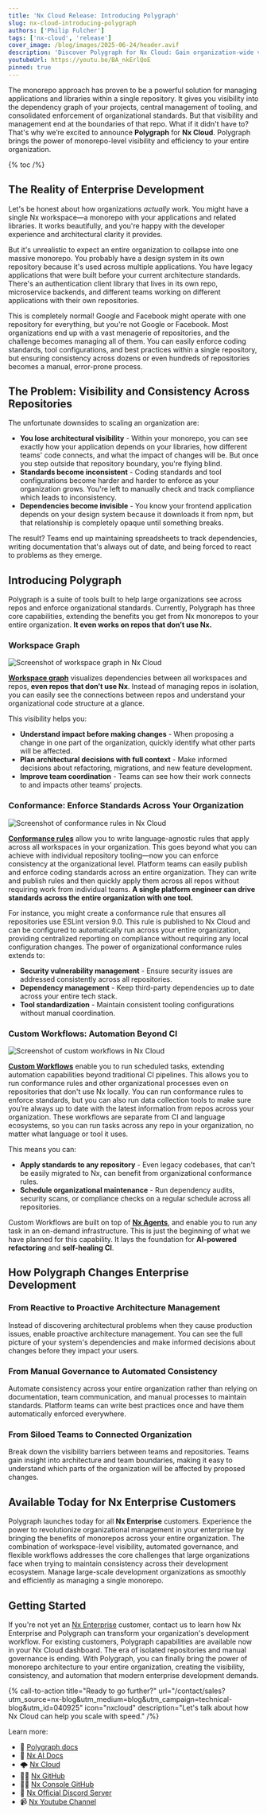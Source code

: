 ```yaml
---
title: 'Nx Cloud Release: Introducing Polygraph'
slug: nx-cloud-introducing-polygraph
authors: ['Philip Fulcher']
tags: ['nx-cloud', 'release']
cover_image: /blog/images/2025-06-24/header.avif
description: 'Discover Polygraph for Nx Cloud: Gain organization-wide visibility, enforce coding standards, and automate workflows across all your repositories, even those not using Nx. Learn how Polygraph empowers enterprise teams with proactive architecture management and automated consistency.'
youtubeUrl: https://youtu.be/BA_nkErlQoE
pinned: true
---
```


The monorepo approach has proven to be a powerful solution for managing applications and libraries within a single repository. It gives you visibility into the dependency graph of your projects, central management of tooling, and consolidated enforcement of organizational standards. But that visibility and management end at the boundaries of that repo. What if it didn't have to? That's why we’re excited to announce **Polygraph** for **Nx Cloud**. Polygraph brings the power of monorepo-level visibility and efficiency to your entire organization.

{% toc /%}

## The Reality of Enterprise Development

Let's be honest about how organizations _actually_ work. You might have a single Nx workspace—a monorepo with your applications and related libraries. It works beautifully, and you're happy with the developer experience and architectural clarity it provides.

But it's unrealistic to expect an entire organization to collapse into one massive monorepo. You probably have a design system in its own repository because it's used across multiple applications. You have legacy applications that were built before your current architecture standards. There's an authentication client library that lives in its own repo, microservice backends, and different teams working on different applications with their own repositories.

This is completely normal! Google and Facebook might operate with one repository for everything, but you're not Google or Facebook. Most organizations end up with a vast menagerie of repositories, and the challenge becomes managing all of them. You can easily enforce coding standards, tool configurations, and best practices within a single repository, but ensuring consistency across dozens or even hundreds of repositories becomes a manual, error-prone process.

## The Problem: Visibility and Consistency Across Repositories

The unfortunate downsides to scaling an organization are:

- **You lose architectural visibility** - Within your monorepo, you can see exactly how your application depends on your libraries, how different teams' code connects, and what the impact of changes will be. But once you step outside that repository boundary, you're flying blind.
- **Standards become inconsistent** - Coding standards and tool configurations become harder and harder to enforce as your organization grows. You're left to manually check and track compliance which leads to inconsistency.
- **Dependencies become invisible** - You know your frontend application depends on your design system because it downloads it from npm, but that relationship is completely opaque until something breaks.

The result? Teams end up maintaining spreadsheets to track dependencies, writing documentation that's always out of date, and being forced to react to problems as they emerge.

## Introducing Polygraph

Polygraph is a suite of tools built to help large organizations see across repos and enforce organizational standards. Currently, Polygraph has three core capabilities, extending the benefits you get from Nx monorepos to your entire organization. **It even works on repos that don’t use Nx.**

### Workspace Graph

![Screenshot of workspace graph in Nx Cloud](/blog/images/2025-06-24/workspace-graph.avif)

[**Workspace graph**](/ci/recipes/enterprise/polygraph#workspace-graph) visualizes dependencies between all workspaces and repos, **even repos that don’t use Nx**. Instead of managing repos in isolation, you can easily see the connections between repos and understand your organizational code structure at a glance.

This visibility helps you:

- **Understand impact before making changes** - When proposing a change in one part of the organization, quickly identify what other parts will be affected.
- **Plan architectural decisions with full context** - Make informed decisions about refactoring, migrations, and new feature development.
- **Improve team coordination** - Teams can see how their work connects to and impacts other teams' projects.

### Conformance: Enforce Standards Across Your Organization

![Screenshot of conformance rules in Nx Cloud](/blog/images/2025-06-24/conformance-rule-results-table.avif)

[**Conformance rules**](/ci/recipes/enterprise/polygraph#conformance) allow you to write language-agnostic rules that apply across all workspaces in your organization. This goes beyond what you can achieve with individual repository tooling—now you can enforce consistency at the organizational level.
Platform teams can easily publish and enforce coding standards across an entire organization. They can write and publish rules and then quickly apply them across all repos without requiring work from individual teams. **A single platform engineer can drive standards across the entire organization with one tool.**

For instance, you might create a conformance rule that ensures all repositories use ESLint version 9.0. This rule is published to Nx Cloud and can be configured to automatically run across your entire organization, providing centralized reporting on compliance without requiring any local configuration changes.
The power of organizational conformance rules extends to:

- **Security vulnerability management** - Ensure security issues are addressed consistently across all repositories.
- **Dependency management** - Keep third-party dependencies up to date across your entire tech stack.
- **Tool standardization** - Maintain consistent tooling configurations without manual coordination.

### Custom Workflows: Automation Beyond CI

![Screenshot of custom workflows in Nx Cloud](/blog/images/2025-06-24/custom-workflow-repeating-workflows.avif)

[**Custom Workflows**](/ci/recipes/enterprise/polygraph#custom-workflows) enable you to run scheduled tasks, extending automation capabilities beyond traditional CI pipelines. This allows you to run conformance rules and other organizational processes even on repositories that don't use Nx locally. You can run conformance rules to enforce standards, but you can also run data collection tools to make sure you’re always up to date with the latest information from repos across your organization. These workflows are separate from CI and language ecosystems, so you can run tasks across any repo in your organization, no matter what language or tool it uses.

This means you can:

- **Apply standards to any repository** - Even legacy codebases, that can't be easily migrated to Nx, can benefit from organizational conformance rules.
- **Schedule organizational maintenance** - Run dependency audits, security scans, or compliance checks on a regular schedule across all repositories.

Custom Workflows are built on top of [**Nx Agents**](/ci/features/distribute-task-execution), and enable you to run any task in an on-demand infrastructure. This is just the beginning of what we have planned for this capability. It lays the foundation for **AI-powered refactoring** and **self-healing CI**.

## How Polygraph Changes Enterprise Development

### From Reactive to Proactive Architecture Management

Instead of discovering architectural problems when they cause production issues, enable proactive architecture management. You can see the full picture of your system's dependencies and make informed decisions about changes before they impact your users.

### From Manual Governance to Automated Consistency

Automate consistency across your entire organization rather than relying on documentation, team communication, and manual processes to maintain standards. Platform teams can write best practices once and have them automatically enforced everywhere.

### From Siloed Teams to Connected Organization

Break down the visibility barriers between teams and repositories. Teams gain insight into architecture and team boundaries, making it easy to understand which parts of the organization will be affected by proposed changes.

## Available Today for Nx Enterprise Customers

Polygraph launches today for all **Nx Enterprise** customers. Experience the power to revolutionize organizational management in your enterprise by bringing the benefits of monorepos across your entire organization. The combination of workspace-level visibility, automated governance, and flexible workflows addresses the core challenges that large organizations face when trying to maintain consistency across their development ecosystem. Manage large-scale development organizations as smoothly and efficiently as managing a single monorepo.

## Getting Started

If you're not yet an [Nx Enterprise](/enterprise) customer, contact us to learn how Nx Enterprise and Polygraph can transform your organization's development workflow. For existing customers, Polygraph capabilities are available now in your Nx Cloud dashboard.
The era of isolated repositories and manual governance is ending. With Polygraph, you can finally bring the power of monorepo architecture to your entire organization, creating the visibility, consistency, and automation that modern enterprise development demands.

{% call-to-action title="Ready to go further?" url="/contact/sales?utm_source=nx-blog&utm_medium=blog&utm_campaign=technical-blog&utm_id=040925" icon="nxcloud" description="Let's talk about how Nx Cloud can help you scale with speed." /%}

Learn more:

- 📄 [Polygraph docs](/ci/recipes/enterprise/polygraph)
- 🧠 [Nx AI Docs](/features/enhance-AI)
- 🌩️ [Nx Cloud](/nx-cloud)
- 👩‍💻 [Nx GitHub](https://github.com/nrwl/nx)
- 👩‍💻 [Nx Console GitHub](https://github.com/nrwl/nx-console)
- 💬 [Nx Official Discord Server](https://go.nx.dev/community)
- 📹 [Nx Youtube Channel](https://www.youtube.com/@nxdevtools)
